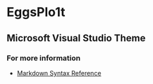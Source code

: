 # EggsPlo1t
## Microsoft Visual Studio Theme


### For more information
* [Markdown Syntax Reference](https://help.github.com/articles/markdown-basics/)

